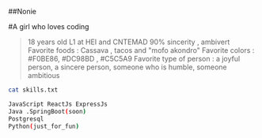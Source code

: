 ##Nonie

#A girl who loves coding

> 18 years old
> L1 at HEI and CNTEMAD
> 90% sincerity , ambivert
> Favorite foods : Cassava , tacos and "mofo akondro"
> Favorite colors : #F0BE86, #DC98BD , #C5C5A9
> Favorite type of person : a joyful person, a sincere person, someone who is humble, someone ambitious


```sh
cat skills.txt

JavaScript ReactJs ExpressJs
Java .SpringBoot(soon)
Postgresql
Python(just_for_fun)

```
